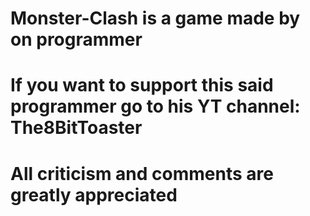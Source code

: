 # Monster-Clash is a game made by on programmer
# If you want to support this said programmer go to his YT channel: The8BitToaster
# All criticism and comments are greatly appreciated
